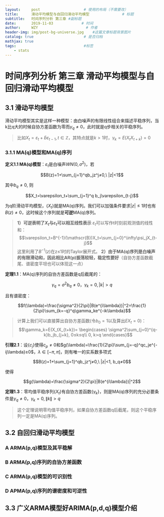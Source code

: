 ```yaml
---
layout:     post                    # 使用的布局（不需要改）
title:      滑动平均模型与自回归滑动平均模型               # 标题 
subtitle:   时间序列分析 第三章 #副标题
date:       2019-11-03             # 时间
author:     WZY                      # 作者
header-img: img/post-bg-universe.jpg    #这篇文章标题背景图片
catalog: true                       # 是否归档
mathjax: true
tags:                               #标签
    - stats
--- 
```


# 时间序列分析 第三章 滑动平均模型与自回归滑动平均模型

## 3.1 滑动平均模型

滑动平均模型其实是这样一种模型：由白噪声的有限线性组合来描述平稳序列，当k比q大的时候自协方差函数为零而$\gamma_q≠0$，此时就是q步相关的平稳序列。

> 比如$X_t=\varepsilon_t+\hat{b}\varepsilon_{t-1}, t\in \mathbb{Z}$，其特点就是$k>1$时，$\gamma_k=E(X_tX_{t+k})=0$


### 3.1.1 MA(q)模型和MA(q)序列

**定义1.1 MA(q)模型**：$\varepsilon_t$是白噪声$WN(0,\sigma^2)$，若

$$B(z)=1+\sum_{j=1}^qb_jz^j≠0,\ |z|<1$$

其中$b_q≠0$, 则

$$X_t=\varepsilon_t+\sum_{j=1}^q b_j\varepsilon_{t-j}$$

为q阶滑动平均模型，$\{X_t\}$就是MA(q)序列。我们可以加强条件要求$|z|≤1$时也有$B(z)≠0$，这时候这个序列就是**可逆**MA(q)序列。

>**1）可逆表明了$X_t$与$\varepsilon_t$可以相互线性表示**
$\varepsilon_t$可以写作t时刻前观测值的线性和：
$$\varepsilon_t=B^{-1}(\mathscr{B})X_t=\sum_{j=0}^\infty\psi_jX_{t-j}$$
这里利用了$B^{-1}(z)$在z≤1时的Taylor展开式。
>**2）由于MA(q)序列是白噪声的有限滑动和，因此相比AR(p)振荡较轻，稳定性要好**（自协方差函数截尾、谱密度平坦也可以体现这一点）


**定理1.1**：MA(q)序列的自协方差函数是q后截尾的：

$$\gamma_q=\sigma^2b_q≠0，\gamma_k=0, |k|>q$$

且有谱密度：

$$f(\lambda)=\frac{\sigma^2}{2\pi}|B(e^{i\lambda})|^2=\frac{1}{2\pi}\sum_{k=-q}^q\gamma_ke^{-ik\lambda}$$

>计算上我们可以直接算出自协方差函数(令$b_0=1$以及算出$EX_t=0$)：
$$\gamma_k=E(X_tX_{t+k})=
\begin{cases}
\sigma^2\sum_{j=0}^{q-k}b_jb_{j+k}, 0≤k≤q\\
0, k>q
\end{cases}$$

**引理2.1**：设$\{c_j\}$使得$c_p≠0$和$g(\lambda)=\frac{1}{2\pi}\sum_{j=-q}^qc_je^{-ij\lambda}≥0$，$\lambda\in[-\pi,\pi]$，则有唯一的实系数多项式

$$B(z)=1+\sum_{j=1}^qb_jz^j≠0,\ |z|<1, b_q≠0$$

使得

$$g(\lambda)=\frac{\sigma^2}{2\pi}|B(e^{i\lambda})|^2$$

**定理1.3**：零均值平稳序列$\{X_t\}$有自协方差函数$\{\gamma_k\}$，则是MA(q)序列的充分必要条件是$\gamma_q≠0，\gamma_k=0, \|k\|>q$

>这个定理说明零均值平稳序列，如果自协方差函数q后截尾，则这个平稳序列一定是MA(q)序列。

## 3.2 自回归滑动平均模型

### A ARMA(p,q)模型及其平稳解

### B ARMA(p,q)序列的自协方差函数

### C ARMA(p,q)模型的可识别性

### D APMA(p,q)序列的谱密度和可逆性

## 3.3 广义ARMA模型好ARIMA(p,d,q)模型介绍
